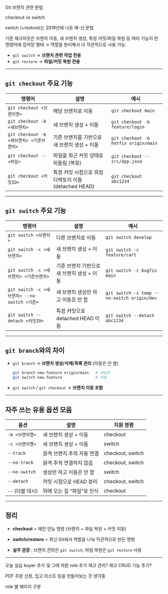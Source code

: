 Git 브랜치 관련 문법

checkout vs switch

switch (+restore)는 2019년에 나온 채-신 문법

기존 체크아웃은 브랜치 이동, 새 브랜치 생성, 특정 커밋/파일 복원 등 여러 기능이 한 명령어에 집약된 형태
→ 역할을 분리해서 더 직관적으로 사용 가능.

- `git switch` → **브랜치 관련 작업 전용**
- `git restore` → **파일/커밋 복원 전용**
---

## `git checkout` 주요 기능

| 명령어                              | 설명                                    | 예시                                   |
| -------------------------------- | ------------------------------------- | ------------------------------------ |
| `git checkout <브랜치명>`            | 해당 브랜치로 이동                            | `git checkout main`                  |
| `git checkout -b <새브랜치>`         | 새 브랜치 생성 + 이동                         | `git checkout -b feature/login`      |
| `git checkout -b <새브랜치> <기준브랜치>` | 기준 브랜치를 기반으로 새 브랜치 생성 + 이동            | `git checkout -b hotfix origin/main` |
| `git checkout -- <파일>`           | 파일을 최근 커밋 상태로 되돌림 (복원)                | `git checkout -- src/App.java`       |
| `git checkout <커밋ID>`            | 특정 커밋 시점으로 워킹 디렉토리 이동 (detached HEAD) | `git checkout abc1234`               |

---

## `git switch` 주요 기능

|명령어|설명|예시|
|---|---|---|
|`git switch <브랜치>`|다른 브랜치로 이동|`git switch develop`|
|`git switch -c <새브랜치>`|새 브랜치 생성 + 이동|`git switch -c feature/cart`|
|`git switch -c <새브랜치> <기준브랜치>`|기준 브랜치 기반으로 새 브랜치 생성 + 이동|`git switch -c bugfix main`|
|`git switch -c <새브랜치> --no-switch <기준>`|새 브랜치 생성만 하고 이동은 안 함|`git switch -c temp --no-switch origin/dev`|
|`git switch --detach <커밋ID>`|특정 커밋으로 detached HEAD 이동|`git switch --detach abc1234`|

---
## `git branch`와의 차이

- `git branch` → **브랜치 생성/삭제/목록 관리** (이동은 안 함)
    
    ```bash
    git branch new-feature origin/main   # 생성만
    git switch new-feature               # 이동
    ```
    
- `git switch` / `git checkout` → **브랜치 이동 포함**

---
## 자주 쓰는 유용 옵션 모음

|옵션|설명|지원 명령|
|---|---|---|
|`-b <브랜치명>`|새 브랜치 생성 + 이동|checkout|
|`-c <브랜치명>`|새 브랜치 생성 + 이동|switch|
|`--track`|원격 브랜치 추적 자동 연결|checkout, switch|
|`--no-track`|원격 추적 연결하지 않음|checkout, switch|
|`--no-switch`|생성만 하고 이동은 안 함|switch|
|`--detach`|커밋 시점으로 HEAD 분리|checkout, switch|
|`--` (더블 대시)|뒤에 오는 걸 “파일”로 인식|checkout|

---

## 정리

- **checkout** = 예전 만능 명령 (브랜치 + 파일 복원 + 커밋 이동)
    
- **switch/restore** = 최신 Git에서 역할을 나눠 직관적으로 만든 명령
    
- **실무 권장** : 브랜치 관련은 `git switch`, 파일 복원은 `git restore` 사용
    

---


오늘 실습
buyer 추가 및 그에 따른 role 추가
재고 관리?
재고 CRUD 기능 추가?

PDF 주문 신청, 입고 리스트 등을 만들어보는 것 생각중

role 별 페이지 구분

